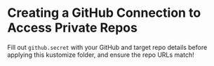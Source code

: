 # Creating a GitHub Connection to Access Private Repos

Fill out `github.secret` with your GitHub and target repo details before applying this kustomize folder, and ensure the repo URLs match!